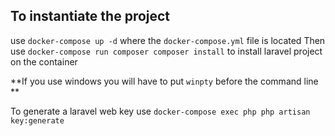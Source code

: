 ## To instantiate the project

use `docker-compose up -d` where the `docker-compose.yml` file is located
Then use `docker-compose run composer composer install` to install laravel project on the container

**If you use windows you will have to put `winpty` before the command line **

To generate a laravel web key use `docker-compose exec php php artisan key:generate`
